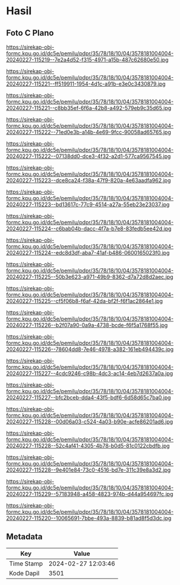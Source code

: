 # Hasil

## Foto C Plano

https://sirekap-obj-formc.kpu.go.id/dc5e/pemilu/pdpr/35/78/18/10/04/3578181004004-20240227-115219--7e2a4d52-f315-4971-a15b-487c62680e50.jpg

https://sirekap-obj-formc.kpu.go.id/dc5e/pemilu/pdpr/35/78/18/10/04/3578181004004-20240227-115221--ff519911-1954-4d1c-a91b-e3e0c3430879.jpg

https://sirekap-obj-formc.kpu.go.id/dc5e/pemilu/pdpr/35/78/18/10/04/3578181004004-20240227-115221--c8bb35ef-6f6a-42b8-a492-579eb9c35d65.jpg

https://sirekap-obj-formc.kpu.go.id/dc5e/pemilu/pdpr/35/78/18/10/04/3578181004004-20240227-115222--71ed0e3b-a14b-4e69-9fcc-90058ad65765.jpg

https://sirekap-obj-formc.kpu.go.id/dc5e/pemilu/pdpr/35/78/18/10/04/3578181004004-20240227-115222--07138dd0-dce3-4f32-a2d1-577ca9567545.jpg

https://sirekap-obj-formc.kpu.go.id/dc5e/pemilu/pdpr/35/78/18/10/04/3578181004004-20240227-115223--dce8ca24-f38a-47f9-820a-4e63aadfa962.jpg

https://sirekap-obj-formc.kpu.go.id/dc5e/pemilu/pdpr/35/78/18/10/04/3578181004004-20240227-115223--bd13617c-77c9-4514-a27a-55eb23e23037.jpg

https://sirekap-obj-formc.kpu.go.id/dc5e/pemilu/pdpr/35/78/18/10/04/3578181004004-20240227-115224--c6bab04b-dacc-4f7a-b7e8-83fedb5ee42d.jpg

https://sirekap-obj-formc.kpu.go.id/dc5e/pemilu/pdpr/35/78/18/10/04/3578181004004-20240227-115224--edc8d3df-aba7-41af-b486-0600165023f0.jpg

https://sirekap-obj-formc.kpu.go.id/dc5e/pemilu/pdpr/35/78/18/10/04/3578181004004-20240227-115225--50b3e623-a971-49b9-8362-d7a72d8d2aec.jpg

https://sirekap-obj-formc.kpu.go.id/dc5e/pemilu/pdpr/35/78/18/10/04/3578181004004-20240227-115225--cf5f06b8-f6af-42da-bf2f-f6f1ac2864e1.jpg

https://sirekap-obj-formc.kpu.go.id/dc5e/pemilu/pdpr/35/78/18/10/04/3578181004004-20240227-115226--b2f07a90-0a9a-4738-bcde-f6f5a1768f55.jpg

https://sirekap-obj-formc.kpu.go.id/dc5e/pemilu/pdpr/35/78/18/10/04/3578181004004-20240227-115226--78604dd8-7e46-4978-a382-161eb494439c.jpg

https://sirekap-obj-formc.kpu.go.id/dc5e/pemilu/pdpr/35/78/18/10/04/3578181004004-20240227-115227--4cdc9246-c98b-4dc3-ac14-4eb7d2637a0a.jpg

https://sirekap-obj-formc.kpu.go.id/dc5e/pemilu/pdpr/35/78/18/10/04/3578181004004-20240227-115227--bfc2bceb-dda4-43f5-bdf6-6d58d65c7ba0.jpg

https://sirekap-obj-formc.kpu.go.id/dc5e/pemilu/pdpr/35/78/18/10/04/3578181004004-20240227-115228--00d06a03-c524-4a03-b90e-acfe86201ad6.jpg

https://sirekap-obj-formc.kpu.go.id/dc5e/pemilu/pdpr/35/78/18/10/04/3578181004004-20240227-115228--52c4af41-4305-4b78-b0d5-81c0122cbdfb.jpg

https://sirekap-obj-formc.kpu.go.id/dc5e/pemilu/pdpr/35/78/18/10/04/3578181004004-20240227-115228--9e401e84-73c0-4516-bd7e-311c39e8a3d2.jpg

https://sirekap-obj-formc.kpu.go.id/dc5e/pemilu/pdpr/35/78/18/10/04/3578181004004-20240227-115229--57183948-a458-4823-974b-d44a954697fc.jpg

https://sirekap-obj-formc.kpu.go.id/dc5e/pemilu/pdpr/35/78/18/10/04/3578181004004-20240227-115220--10065691-7bbe-493a-8839-b81ad8f5d3dc.jpg


## Metadata

| Key        | Value               |
| ---------- | ------------------- |
| Time Stamp | 2024-02-27 12:03:46 |
| Kode Dapil | 3501                |



